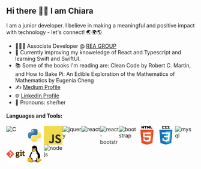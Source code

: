 ## Hi there 👋🏼 I am Chiara 

I am a junior developer. I believe in making a meaningful and positive impact with technology - let's connect! 🌏🌍🌎
- 👩🏻‍💻 Associate Developer @ [REA GROUP](https://www.rea-group.com//) 
- 🐍 Currently improving my knoweledge of React and Typescript and learning Swift and SwiftUI.
- 📚 Some of the books I'm reading are: Clean Code by Robert C. Martin, and How to Bake Pi: An Edible Exploration of the Mathematics of Mathematics by Eugenia Cheng
-  ✍️ <a href="https://medium.com/@chiaracaprasi"> Medium Profile </a>
- 🌐 <a href="https://www.linkedin.com/in/chiara-caprasi/"> LinkedIn Profile </a> 
- 🙂 Pronouns: she/her

#### Languages and Tools:

<a href="https://github.com/chiaracaprasi/holbertonschool-low_level_programming">
  <img align="left" alt="C" width="50px" src="https://cdn.iconscout.com/icon/free/png-512/c-programming-569564.png" />
</a>

<a href="https://github.com/chiaracaprasi/holbertonschool-higher_level_programming">
  <img align="left" alt="Python" width="50px" src="https://raw.githubusercontent.com/github/explore/80688e429a7d4ef2fca1e82350fe8e3517d3494d/topics/python/python.png" />
</a>
<a href="https://github.com/chiaracaprasi">
  <img align="left" alt="JS" width="50px" src="https://raw.githubusercontent.com/github/explore/80688e429a7d4ef2fca1e82350fe8e3517d3494d/topics/javascript/javascript.png" />
</a>
<a href="https://github.com/chiaracaprasi">
  <img align="left" alt="jquery" width="50px" src="https://generic-ui.com/assets/images/platform-logos/jquery.logo.jpg" />
</a>
<a href="https://github.com/chiaracaprasi/holberton-system_engineering-devops">
  <img align="left" alt="react" width="50px" src="https://user-images.githubusercontent.com/91517809/188553162-0ba0654f-7a5c-4044-81d6-7ed336cdc5b9.png" />
</a> 
<a href="https://github.com/chiaracaprasi">
  <a href="https://github.com/chiaracaprasi">
  <img align="left" alt="react-bootstrap" width="50px" height="50px" src="https://user-images.githubusercontent.com/91517809/197426479-ab379c73-c6c7-46e7-b171-1c656e1b78bd.png" />
</a>
<a href="https://github.com/chiaracaprasi">
  <img align="left" alt="bootstrap" width="50px" height="50px" src="https://obscureproblemsandgotchas.com/wp-content/uploads/2018/06/bootstrap-stack-e1530246058846.png" />
  <img align="left" alt="html" width="50px" src="https://raw.githubusercontent.com/github/explore/80688e429a7d4ef2fca1e82350fe8e3517d3494d/topics/html/html.png" />
</a>
<a href="https://github.com/chiaracaprasi">
  <img align="left" alt="css" width="50px" src="https://raw.githubusercontent.com/github/explore/80688e429a7d4ef2fca1e82350fe8e3517d3494d/topics/css/css.png" />
</a>
<a href="https://github.com/chiaracaprasi">
  <img align="left" alt="mysql" width="50px" height="50px" src="https://kinsta.com/fr/wp-content/uploads/sites/4/2019/04/logo-mysql-1.svg" />
</a>
<a href="https://github.com/chiaracaprasi/holbertonschool-zero_day">
  <img align="left" alt="git" width="50px" height="50px" src="https://raw.githubusercontent.com/github/explore/80688e429a7d4ef2fca1e82350fe8e3517d3494d/topics/git/git.png" />
</a>
<a href="https://github.com/chiaracaprasi/holberton-system_engineering-devops">
  <img align="left" alt="linux" width="50px" src="https://raw.githubusercontent.com/github/explore/80688e429a7d4ef2fca1e82350fe8e3517d3494d/topics/linux/linux.png" />
</a>

<a href="https://github.com/chiaracaprasi/holberton-system_engineering-devops">
  <img align="left" alt="nodejs" width="50px" src="https://user-images.githubusercontent.com/91517809/188554003-21e06c53-446e-4138-a891-c24598e149cb.png" />
</a>





<!--
**chiaracaprasi/chiaracaprasi** is a ✨ _special_ ✨ repository because its `README.md` (this file) appears on your GitHub profile.

Here are some ideas to get you started:

- 🔭 I’m currently working on ...
- 🌱 I’m currently learning ...
- 👯 I’m looking to collaborate on ...
- 🤔 I’m looking for help with ...
- 💬 Ask me about ...
- 📫 How to reach me: ...
- 😄 Pronouns: ...
- ⚡ Fun fact: ...



-->

